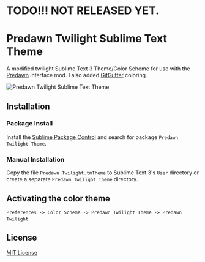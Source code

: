 # TODO!!! NOT RELEASED YET.

# Predawn Twilight Sublime Text Theme

A modified twilight Sublime Text 3 Theme/Color Scheme for use with the [Predawn](https://github.com/jamiewilson/predawn) interface mod.  I also added [GitGutter](https://github.com/jisaacks/GitGutter) coloring.

![Predawn Twilight Sublime Text Theme](https://raw.github.com/jrnewell/predawn-twilight-theme/master/screen-shot.png)

## Installation

### Package Install

Install the [Sublime Package Control](https://sublime.wbond.net/) and search for package `Predawn Twilight Theme`.

### Manual Installation

Copy the file `Predawn Twilight.tmTheme` to Sublime Text 3's `User` directory or create a separate `Predawn Twilight Theme` directory.

## Activating the color theme

`Preferences -> Color Scheme -> Predawn Twilight Theme -> Predawn Twilight`.

## License

[MIT License](http://en.wikipedia.org/wiki/MIT_License)
